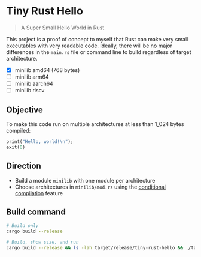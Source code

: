 # Tiny Rust Hello

> A Super Small Hello World in Rust

This project is a proof of concept to myself that Rust can make very small executables with very readable code. Ideally, there will be no major differences in the `main.rs` file or command line to build regardless of target architecture.

- [x] minilib amd64 (768 bytes)
- [ ] minilib arm64
- [ ] minilib aarch64
- [ ] minilib riscv

## Objective

To make this code run on multiple architectures at less than 1_024 bytes compiled:

```rust
print("Hello, world!\n");
exit(0)
```

## Direction

- Build a module `minilib` with one module per architecture
- Choose architectures in `minilib/mod.rs` using the [conditional compilation](https://doc.rust-lang.org/reference/conditional-compilation.html) feature

## Build command

```sh
# Build only
cargo build --release
```

```sh
# Build, show size, and run
cargo build --release && ls -lah target/release/tiny-rust-hello && ./target/release/tiny-rust-hello mojo jojo ; echo $?
```
